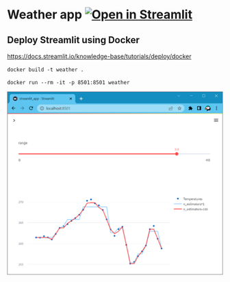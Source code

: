 # Weather app [![Open in Streamlit](https://static.streamlit.io/badges/streamlit_badge_black_white.svg)](https://share.streamlit.io/slevin48/weather_app)


## Deploy Streamlit using Docker

https://docs.streamlit.io/knowledge-base/tutorials/deploy/docker

```
docker build -t weather .
```

```
docker run --rm -it -p 8501:8501 weather
```

![weather](weather.png)